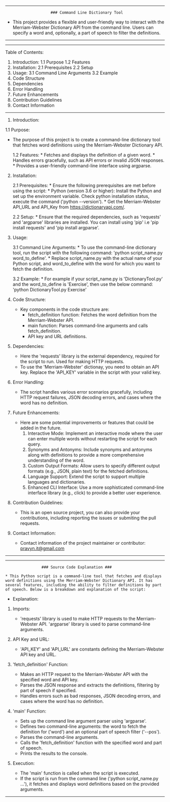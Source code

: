 **************************************************************************************                    
                        ### Command Line Dictionary Tool

* This project provides a flexible and user-friendly way to interact with the  
Merriam-Webster Dictionary API from the command line. Users can specify a word
and, optionally, a part of speech to filter the definitions.

***************************************************************************************

***************************************************************************************
Table of Contents:
1. Introduction:
1.1 Purpose
1.2 Features
2. Installation:
    2.1 Prerequisites
    2.2 Setup
3. Usage:
    3.1 Command Line Arguments
    3.2 Example
4. Code Structure
5. Dependencies
6. Error Handling
7. Future Enhancements
8. Contribution Guidelines
9. Contact Information
***************************************************************************************


1. Introduction:

1.1 Purpose:
* The purpose of this project is to create a command-line dictionary tool that fetches word definitions using the Merriam-Webster Dictionary API.

    1.2 Features:
        * Fetches and displays the definition of a given word.
        * Handles errors gracefully, such as API errors or invalid JSON responses.
        * Provides a user-friendly command-line interface using argparse.

2. Installation:

    2.1 Prerequisites:
        * Ensure the following prerequisites are met before using the script:
        * Python (version 3.6 or higher): Install the Python and set up the         environment variable. Check python installation status, execute the command ('python --version').
        * Get the Merriam-Webster API_URL and API_Key from https://dictionaryapi.com/. 

    2.2 Setup:
        * Ensure that the required dependencies, such as 'requests' and 'argparse' libraries are installed. You can install using 'pip' i.e 'pip install requests' and 'pip install argparse'.

3. Usage:

    3.1 Command Line Arguments:
        * To use the command-line dictionary tool, run the script with the following command:
            'python script_name.py word_to_define'.
        * Replace script_name.py with the actual name of your Python script, and word_to_define with the word for which you want to fetch the definition.
    
    3.2 Example:
        * For example if your script_name.py is 'DictionaryTool.py' and the word_to_define is 'Exercise', then use the below command:
            'python DictionaryTool.py Exercise'

4. Code Structure:

    * Key components in the code structure are:
        * fetch_definition function: Fetches the word definition from the Merriam-Webster API.
        * main function: Parses command-line arguments and calls fetch_definition.
        * API key and URL definitions.

5. Dependencies:

    * Here the 'requests' library is the external dependency, required for the script to run. Used for making HTTP requests.
    * To use the 'Merriam-Webster' dictionay, you need to obtain an API key. Replace the 'API_KEY' variable in the script with your valid key.

6. Error Handling:

    * The script handles various error scenarios gracefully, including HTTP request failures, JSON decoding errors, and cases where the word has no definition.

7. Future Enhancements:

    * Here are some potential improvements or features that could be added in the future.
        1. Interactive Mode:
            Implement an interactive mode where the user can enter multiple words without restarting the script for each query.
        2. Synonyms and Antonyms:
            Include synonyms and antonyms along with definitions to provide a more comprehensive understanding of the word.
        3. Custom Output Formats:
            Allow users to specify different output formats (e.g., JSON, plain text) for the fetched definitions.
        4. Language Support:
            Extend the script to support multiple languages and dictionaries.
        5. Enhanced CLI Interface:
            Use a more sophisticated command-line interface library (e.g., click) to provide a better user experience.

8. Contribution Guidelines:

    * This is an open source project, you can also provide your contributions, including reporting the issues or submiting the pull requests.


9. Contact Information:

    * Contact information of the project maintainer or contributor: pravyn.it@gmail.com

***************************************************************************************


***************************************************************************************
                    ### Source Code Explanation ###

    * This Python script is a command-line tool that fetches and displays word definitions using the Merriam-Webster Dictionary API. It has several features, including the ability to filter definitions by part of speech. Below is a breakdown and explanation of the script:

* Explanation:

1. Imports:
    * 'requests' library is used to make HTTP requests to the Merriam-Webster API.
    'argparse' library is used to parse command-line arguments.

2. API Key and URL:
    * 'API_KEY' and 'API_URL' are constants defining the Merriam-Webster API key and URL.
      
3. 'fetch_definition' Function:
    * Makes an HTTP request to the Merriam-Webster API with the specified word and API key.
    * Parses the JSON response and extracts the definitions, filtering by part of speech if specified.
    * Handles errors such as bad responses, JSON decoding errors, and cases where the word has no definition.

4. 'main' Function:
    * Sets up the command line argument parser using 'argparse'.
    * Defines two command-line arguments: the word to fetch the definition for ('word') and an optional part of speech filter ('--pos').
    * Parses the command-line arguments.
    * Calls the 'fetch_definition' function with the specified word and part of speech.
    * Prints the results to the console.

5. Execution:
    * The 'main' function is called when the script is executed.
    * If the script is run from the command line ('python script_name.py ...'), it fetches and displays word definitions based on the provided arguments.

***************************************************************************************
